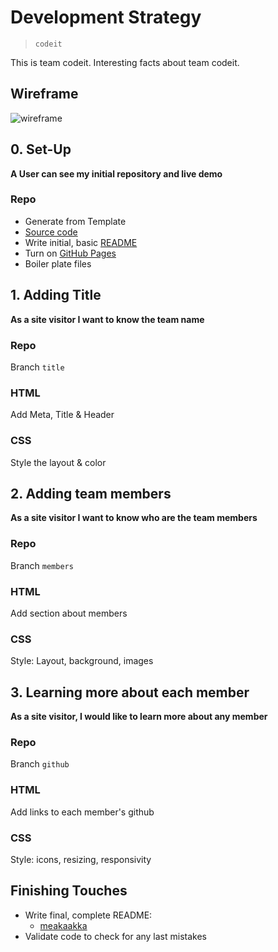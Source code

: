 # Development Strategy

> `codeit`

This is team codeit. 
Interesting facts about team codeit.

## Wireframe

<!-- include a wireframe for your project in this repository, and display it here -->
<!-- wireframe.cc is a good site for getting started with wireframes -->
![wireframe](https://user-images.githubusercontent.com/45841105/83334300-ccf2f700-a2a5-11ea-8e20-d518cf176454.png)

## 0. Set-Up

__A User can see my initial repository and live demo__

### Repo

- Generate from Template
- [Source code](https://github.com/LujiAnna/codeit)
- Write initial, basic [README](README.md)
- Turn on [GitHub Pages](https://lujianna.github.io/codeit/)
- Boiler plate files

## 1. Adding Title

__As a site visitor I want to know the team name__

### Repo

Branch `title`

### HTML

Add Meta, Title & Header

### CSS

Style the layout & color

## 2. Adding team members

__As a site visitor I want to know who are the team members__

### Repo

Branch `members`

### HTML

Add section about members

### CSS

Style: Layout, background, images

## 3. Learning more about each member

__As a site visitor, I would like to learn more about any member__

### Repo

Branch `github`

### HTML

Add links to each member's github

### CSS

Style: icons, resizing, responsivity

## Finishing Touches

- Write final, complete README:
  - [meakaakka](https://medium.com/@meakaakka/a-beginners-guide-to-writing-a-kickass-readme-7ac01da88ab3)
- Validate code to check for any last mistakes
